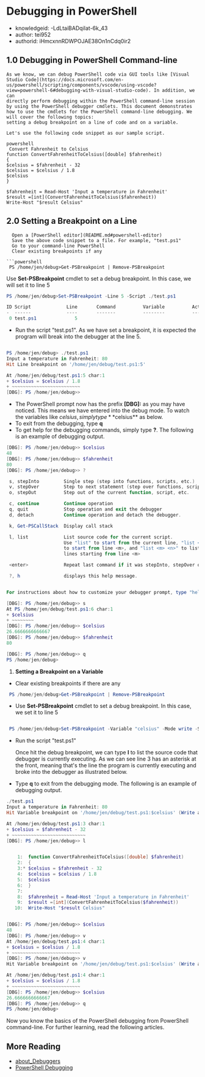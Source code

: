 Debugging in PowerShell
===
* knowledgeid: -LdLtaiBADqiIat-6k_43
* author: tei952
* authorid: iHmcxnnRDWPOJAE38On1nCdq0ir2

## 1.0 Debugging in PowerShell Command-line
```
As we know, we can debug PowerShell code via GUI tools like [Visual Studio Code](https://docs.microsoft.com/en-us/powershell/scripting/components/vscode/using-vscode?view=powershell-6#debugging-with-visual-studio-code). In addition, we can
directly perform debugging within the PowerShell command-line session by using the PowerShell debugger cmdlets. This document demonstrates how to use the cmdlets for the PowerShell command-line debugging. We will cover the following topics:
setting a debug breakpoint on a line of code and on a variable.

Let's use the following code snippet as our sample script.

powershell
 Convert Fahrenheit to Celsius
function ConvertFahrenheitToCelsius([double] $fahrenheit)
{
$celsius = $fahrenheit - 32
$celsius = $celsius / 1.8
$celsius
}

$fahrenheit = Read-Host 'Input a temperature in Fahrenheit'
$result =[int](ConvertFahrenheitToCelsius($fahrenheit))
Write-Host "$result Celsius"
```

 ## 2.0 Setting a Breakpoint on a Line
```
  Open a [PowerShell editor](README.md#powershell-editor)
  Save the above code snippet to a file. For example, "test.ps1"
  Go to your command-line PowerShell
  Clear existing breakpoints if any

```powershell
 PS /home/jen/debug>Get-PSBreakpoint | Remove-PSBreakpoint
```

  Use **Set-PSBreakpoint** cmdlet to set a debug breakpoint. In this case, we will set it to line 5

```powershell
PS /home/jen/debug>Set-PSBreakpoint -Line 5 -Script ./test.ps1

ID Script             Line       Command          Variable          Action
-  ------             ----       -------          --------          ------
 0 test.ps1              5
```

- Run the script "test.ps1". As we have set a breakpoint, it is expected the program will break into the debugger at the line 5.

```powershell

PS /home/jen/debug> ./test.ps1
Input a temperature in Fahrenheit: 80
Hit Line breakpoint on '/home/jen/debug/test.ps1:5'

At /home/jen/debug/test.ps1:5 char:1
+ $celsius = $celsius / 1.8
+ ~~~~~~~~~~~~~~~~~~~~~~~~~
[DBG]: PS /home/jen/debug>>
```

- The PowerShell prompt now has the prefix **[DBG]:** as you may have noticed. This means
 we have entered into the debug mode. To watch the variables like $celsius, simply type **$celsius** as below.
- To exit from the debugging, type **q**
- To get help for the debugging commands, simply type **?**. The following is an example of debugging output.

```PowerShell
[DBG]: PS /home/jen/debug>> $celsius
48
[DBG]: PS /home/jen/debug>> $fahrenheit
80
[DBG]: PS /home/jen/debug>> ?

 s, stepInto         Single step (step into functions, scripts, etc.)
 v, stepOver         Step to next statement (step over functions, scripts, etc.)
 o, stepOut          Step out of the current function, script, etc.

 c, continue         Continue operation
 q, quit             Stop operation and exit the debugger
 d, detach           Continue operation and detach the debugger.

 k, Get-PSCallStack  Display call stack

 l, list             List source code for the current script.
                     Use "list" to start from the current line, "list <m>"
                     to start from line <m>, and "list <m> <n>" to list <n>
                     lines starting from line <m>

 <enter>             Repeat last command if it was stepInto, stepOver or list

 ?, h                displays this help message.


For instructions about how to customize your debugger prompt, type "help about_prompt".

[DBG]: PS /home/jen/debug>> s
At PS /home/jen/debug/test.ps1:6 char:1
+ $celsius
+ ~~~~~~~~
[DBG]: PS /home/jen/debug>> $celsius
26.6666666666667
[DBG]: PS /home/jen/debug>> $fahrenheit
80

[DBG]: PS /home/jen/debug>> q
PS /home/jen/debug>

```

1. **Setting a Breakpoint on a Variable**
- Clear existing breakpoints if there are any

```powershell
 PS /home/jen/debug>Get-PSBreakpoint | Remove-PSBreakpoint
 ```

- Use **Set-PSBreakpoint** cmdlet to set a debug breakpoint. In this case, we set it to line 5

```powershell

 PS /home/jen/debug>Set-PSBreakpoint -Variable "celsius" -Mode write -Script ./test.ps1

```

- Run the script "test.ps1"

  Once hit the debug breakpoint, we can type **l** to list the source code that debugger is currently executing. As we can see line 3 has an asterisk at the front, meaning that's the line the program is currently executing and broke into the debugger as illustrated below.
- Type **q** to exit from the debugging mode. The following is an example of debugging output.

```powershell
./test.ps1
Input a temperature in Fahrenheit: 80
Hit Variable breakpoint on '/home/jen/debug/test.ps1:$celsius' (Write access)

At /home/jen/debug/test.ps1:3 char:1
+ $celsius = $fahrenheit - 32
+ ~~~~~~~~~~~~~~~~~~~~~~~~~~~
[DBG]: PS /home/jen/debug>> l


    1:  function ConvertFahrenheitToCelsius([double] $fahrenheit)
    2:  {
    3:* $celsius = $fahrenheit - 32
    4:  $celsius = $celsius / 1.8
    5:  $celsius
    6:  }
    7:
    8:  $fahrenheit = Read-Host 'Input a temperature in Fahrenheit'
    9:  $result =[int](ConvertFahrenheitToCelsius($fahrenheit))
   10:  Write-Host "$result Celsius"


[DBG]: PS /home/jen/debug>> $celsius
48
[DBG]: PS /home/jen/debug>> v
At /home/jen/debug/test.ps1:4 char:1
+ $celsius = $celsius / 1.8
+ ~~~~~~~~~~~~~~~~~~~~~~~~~
[DBG]: PS /home/jen/debug>> v
Hit Variable breakpoint on '/home/jen/debug/test.ps1:$celsius' (Write access)

At /home/jen/debug/test.ps1:4 char:1
+ $celsius = $celsius / 1.8
+ ~~~~~~~~~~~~~~~~~~~~~~~~~
[DBG]: PS /home/jen/debug>> $celsius
26.6666666666667
[DBG]: PS /home/jen/debug>> q
PS /home/jen/debug>

```

Now you know the basics of the PowerShell debugging from PowerShell command-line. For further learning, read the following articles.

## More Reading

- [about_Debuggers](https://docs.microsoft.com/powershell/module/microsoft.powershell.core/about/about_debuggers?view=powershell-6)
- [PowerShell Debugging](https://blogs.technet.microsoft.com/heyscriptingguy/tag/debugging/)
